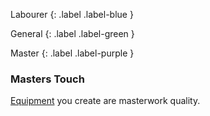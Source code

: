 Labourer
{: .label .label-blue }

General
{: .label .label-green }

Master
{: .label .label-purple }

### Masters Touch

[Equipment](Core/Equipment) you create are masterwork quality.
